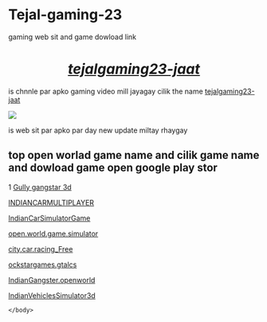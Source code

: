 # Tejal-gaming-23
gaming web sit and game dowload link
<html>
    <head>
        <title>tejal_gaming_23</title>
    </head>
    <body>
    <i> <center> <h1><a href="https://www.youtube.com/@tejalgaming23-jaat">tejalgaming23-jaat</a></h1></center></i>
    <p>is chnnle par apko gaming video mill jayagay cilik the name <a href="https://www.youtube.com/@tejalgaming23-jaat">tejalgaming23-jaat</a></p>
    <p> <img src="c:\Users\admin\AppData\Local\Packages\Microsoft.ScreenSketch_8wekyb3d8bbwe\TempState\स्क्रीनशॉट 2025-07-08 180045.png"></p>
    <p>is web sit par apko par day new update miltay rhaygay </p>
    <h2>top open worlad game name and cilik game name and dowload game open google play stor </h2>
    <p>1  <a href="https://play.google.com/store/apps/details?id=com.IndieChicha.desigangster3d">Gully gangstar 3d</a>
    </p>
    <p> <a href="https://play.google.com/store/apps/details?id=com.ANANTENTPVTLTD.INDIANCARMULTIPLAYER">INDIANCARMULTIPLAYER</a></p>
    <p> <a href="https://play.google.com/store/apps/details?id=com.PoliceProtocol.IndianCarSimulatorGame">IndianCarSimulatorGame</a></p>
    <p> <a href="https://play.google.com/store/apps/details?id=com.gc.gangster.life.open.world.game.simulator">open.world.game.simulator</a></p>
    <p> <a href="https://play.google.com/store/apps/details?id=com.racinggames_city.car.racing_Free">city.car.racing_Free</a></p>
    <p> <a href="https://play.google.com/store/apps/details?id=com.rockstargames.gtalcs">ockstargames.gtalcs</a></p>
    <p> <a href="https://play.google.com/store/apps/details?id=com.wg.IndianGangster.openworld">IndianGangster.openworld</a></p>
    <p> <a href="https://play.google.com/store/apps/details?id=com.ANGamingStudio.IndianVehiclesSimulator3d">IndianVehiclesSimulator3d</a></p>

    </body>
</html>
